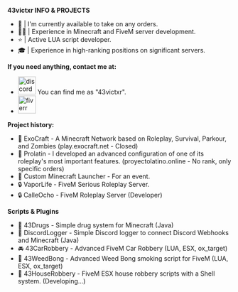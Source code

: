 **43victxr INFO & PROJECTS**
- 🎃 | I'm currently available to take on any orders.
- 👨‍💻 | Experience in Minecraft and FiveM server development.
- ⭐ | Active LUA script developer.
- 🎓 | Experience in high-ranking positions on significant servers.

**If you need anything, contact me at:**
* [<img src='https://i.imgur.com/PJxvGo3.png' alt='discord' height='40'>](https://discord.com/app) You can find me as "43victxr".
* [<img src='https://i.imgur.com/cN5BEIn.png' alt='fiverr' height='40'>](https://es.fiverr.com/i43victxr)
  
  
**Project history:**
- 🔐 ExoCraft - A Minecraft Network based on Roleplay, Survival, Parkour, and Zombies (play.exocraft.net - Closed)
- 🔐 Prolatin - I developed an advanced configuration of one of its roleplay's most important features. (proyectolatino.online - No rank, only specific orders)
- 🔐 Custom Minecraft Launcher - For an event.
- 🔒 VaporLife - FiveM Serious Roleplay Server.
- 🔒 CalleOcho - FiveM Roleplay Server (Developer)

**Scripts & Plugins**
- 🍁 43Drugs - Simple drug system for Minecraft (Java)
- 📡 DiscordLogger - Simple Discord logger to connect Discord Webhooks and Minecraft (Java)
- 🚘 43CarRobbery - Advanced FiveM Car Robbery (LUA, ESX, ox_target)
- 💨 43WeedBong - Advanced Weed Bong smoking script for FiveM (LUA, ESX, ox_target)
- 🏡 43HouseRobbery - FiveM ESX house robbery scripts with a Shell system. (Developing...)
